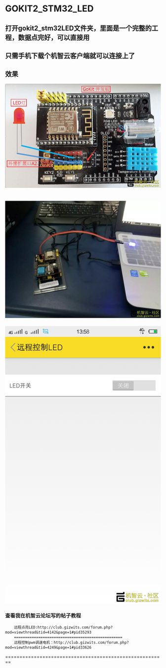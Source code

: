 # GOKIT2_STM32_LED

## 打开gokit2_stm32LED文件夹，里面是一个完整的工程，数据点完好，可以直接用

只需手机下载个机智云客户端就可以连接上了
--------------------------

## 效果

![asdas](https://raw.githubusercontent.com/LiuXinyu12378/GOKIT2_STM32_LED/master/picture/image17.png)


![adas](https://raw.githubusercontent.com/LiuXinyu12378/GOKIT2_STM32_LED/master/picture/psb.jpg)
=========================


![asdasd](https://raw.githubusercontent.com/LiuXinyu12378/GOKIT2_STM32_LED/master/picture/%E8%B6%85%E7%BA%A7%E6%88%AA%E5%B1%8F_20161125_135857.png)




### 查看我在机智云论坛写的帖子教程

        远程点亮LED:http://club.gizwits.com/forum.php?mod=viewthread&tid=4142&page=1#pid35293
        =================================================
        远程控制pwm调速电机：http://club.gizwits.com/forum.php?mod=viewthread&tid=4249&page=1#pid33626
========================================================
